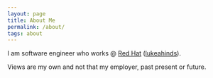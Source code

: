 ```yaml
---
layout: page
title: About Me
permalink: /about/
tags: about
---
```


I am software engineer who works @ [Red Hat](http://redhat.com)
([lukeahinds](https://twitter.com/lukeahinds)).

Views are my own and not that my employer, past present or future.
